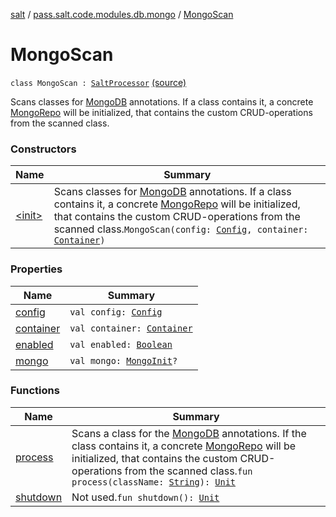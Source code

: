 [salt](../../index.md) / [pass.salt.code.modules.db.mongo](../index.md) / [MongoScan](./index.md)

# MongoScan

`class MongoScan : `[`SaltProcessor`](../../pass.salt.code.modules/-salt-processor/index.md) [(source)](https://github.com/kurbaniec-tgm/salt/tree/master/code/modules/db/mongo/MongoScan.kt#L14)

Scans classes for [MongoDB](../../pass.salt.code.annotations/-mongo-d-b/index.md) annotations.
If a class contains it, a concrete [MongoRepo](../-mongo-repo/index.md) will be initialized,
that contains the custom CRUD-operations from the scanned class.

### Constructors

| Name | Summary |
|---|---|
| [&lt;init&gt;](-init-.md) | Scans classes for [MongoDB](../../pass.salt.code.annotations/-mongo-d-b/index.md) annotations. If a class contains it, a concrete [MongoRepo](../-mongo-repo/index.md) will be initialized, that contains the custom CRUD-operations from the scanned class.`MongoScan(config: `[`Config`](../../pass.salt.code.loader.config/-config/index.md)`, container: `[`Container`](../../pass.salt.code.container/-container/index.md)`)` |

### Properties

| Name | Summary |
|---|---|
| [config](config.md) | `val config: `[`Config`](../../pass.salt.code.loader.config/-config/index.md) |
| [container](container.md) | `val container: `[`Container`](../../pass.salt.code.container/-container/index.md) |
| [enabled](enabled.md) | `val enabled: `[`Boolean`](https://kotlinlang.org/api/latest/jvm/stdlib/kotlin/-boolean/index.html) |
| [mongo](mongo.md) | `val mongo: `[`MongoInit`](../-mongo-init/index.md)`?` |

### Functions

| Name | Summary |
|---|---|
| [process](process.md) | Scans a class for the [MongoDB](../../pass.salt.code.annotations/-mongo-d-b/index.md) annotations. If the class contains it, a concrete [MongoRepo](../-mongo-repo/index.md) will be initialized, that contains the custom CRUD-operations from the scanned class.`fun process(className: `[`String`](https://kotlinlang.org/api/latest/jvm/stdlib/kotlin/-string/index.html)`): `[`Unit`](https://kotlinlang.org/api/latest/jvm/stdlib/kotlin/-unit/index.html) |
| [shutdown](shutdown.md) | Not used.`fun shutdown(): `[`Unit`](https://kotlinlang.org/api/latest/jvm/stdlib/kotlin/-unit/index.html) |
